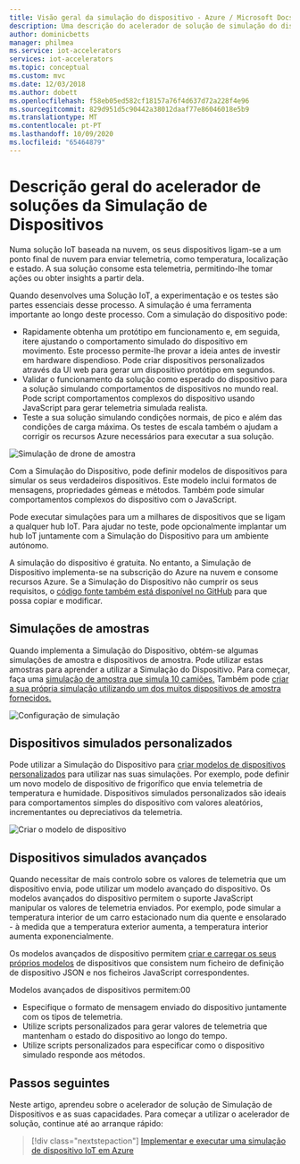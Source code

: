 ```yaml
---
title: Visão geral da simulação do dispositivo - Azure / Microsoft Docs
description: Uma descrição do acelerador de solução de simulação do dispositivo e das suas capacidades.
author: dominicbetts
manager: philmea
ms.service: iot-accelerators
services: iot-accelerators
ms.topic: conceptual
ms.custom: mvc
ms.date: 12/03/2018
ms.author: dobett
ms.openlocfilehash: f58eb05ed582cf18157a76f4d637d72a228f4e96
ms.sourcegitcommit: 829d951d5c90442a38012daaf77e86046018e5b9
ms.translationtype: MT
ms.contentlocale: pt-PT
ms.lasthandoff: 10/09/2020
ms.locfileid: "65464879"
---
```

# <a name="device-simulation-solution-accelerator-overview"></a>Descrição geral do acelerador de soluções da Simulação de Dispositivos

Numa solução IoT baseada na nuvem, os seus dispositivos ligam-se a um ponto final de nuvem para enviar telemetria, como temperatura, localização e estado. A sua solução consome esta telemetria, permitindo-lhe tomar ações ou obter insights a partir dela.

Quando desenvolves uma Solução IoT, a experimentação e os testes são partes essenciais desse processo. A simulação é uma ferramenta importante ao longo deste processo. Com a simulação do dispositivo pode:

* Rapidamente obtenha um protótipo em funcionamento e, em seguida, itere ajustando o comportamento simulado do dispositivo em movimento. Este processo permite-lhe provar a ideia antes de investir em hardware dispendioso. Pode criar dispositivos personalizados através da UI web para gerar um dispositivo protótipo em segundos.
* Validar o funcionamento da solução como esperado do dispositivo para a solução simulando comportamentos de dispositivos no mundo real. Pode script comportamentos complexos do dispositivo usando JavaScript para gerar telemetria simulada realista.
* Teste a sua solução simulando condições normais, de pico e além das condições de carga máxima. Os testes de escala também o ajudam a corrigir os recursos Azure necessários para executar a sua solução.

![Simulação de drone de amostra](media/iot-accelerators-device-simulation-overview/dronesimulation.png)

Com a Simulação do Dispositivo, pode definir modelos de dispositivos para simular os seus verdadeiros dispositivos. Este modelo inclui formatos de mensagens, propriedades gémeas e métodos. Também pode simular comportamentos complexos do dispositivo com o JavaScript.

Pode executar simulações para um a milhares de dispositivos que se ligam a qualquer hub IoT. Para ajudar no teste, pode opcionalmente implantar um hub IoT juntamente com a Simulação do Dispositivo para um ambiente autónomo.

A simulação do dispositivo é gratuita. No entanto, a Simulação de Dispositivo implementa-se na subscrição do Azure na nuvem e consome recursos Azure. Se a Simulação do Dispositivo não cumprir os seus requisitos, o [código fonte também está disponível no GitHub](https://github.com/Azure/device-simulation-dotnet) para que possa copiar e modificar.

## <a name="sample-simulations"></a>Simulações de amostras

Quando implementa a Simulação do Dispositivo, obtém-se algumas simulações de amostra e dispositivos de amostra. Pode utilizar estas amostras para aprender a utilizar a Simulação do Dispositivo. Para começar, faça uma [simulação de amostra que simula 10 camiões.](quickstart-device-simulation-deploy.md) Também pode [criar a sua própria simulação utilizando um dos muitos dispositivos de amostra fornecidos.](iot-accelerators-device-simulation-create-simulation.md)

![Configuração de simulação](media/iot-accelerators-device-simulation-overview/samplesimulation1.png)

## <a name="custom-simulated-devices"></a>Dispositivos simulados personalizados

Pode utilizar a Simulação do Dispositivo para [criar modelos de dispositivos personalizados](iot-accelerators-device-simulation-create-custom-device.md) para utilizar nas suas simulações. Por exemplo, pode definir um novo modelo de dispositivo de frigorífico que envia telemetria de temperatura e humidade. Dispositivos simulados personalizados são ideais para comportamentos simples do dispositivo com valores aleatórios, incrementantes ou depreciativos da telemetria.

![Criar o modelo de dispositivo](media/iot-accelerators-device-simulation-overview/adddevicemodel.png)

## <a name="advanced-simulated-devices"></a>Dispositivos simulados avançados

Quando necessitar de mais controlo sobre os valores de telemetria que um dispositivo envia, pode utilizar um modelo avançado do dispositivo. Os modelos avançados do dispositivo permitem o suporte JavaScript manipular os valores de telemetria enviados. Por exemplo, pode simular a temperatura interior de um carro estacionado num dia quente e ensolarado - à medida que a temperatura exterior aumenta, a temperatura interior aumenta exponencialmente.

Os modelos avançados de dispositivo permitem [criar e carregar os seus próprios modelos](iot-accelerators-device-simulation-advanced-device.md) de dispositivos que consistem num ficheiro de definição de dispositivo JSON e nos ficheiros JavaScript correspondentes.

Modelos avançados de dispositivos permitem:00

* Especifique o formato de mensagem enviado do dispositivo juntamente com os tipos de telemetria.
* Utilize scripts personalizados para gerar valores de telemetria que mantenham o estado do dispositivo ao longo do tempo.
* Utilize scripts personalizados para especificar como o dispositivo simulado responde aos métodos.

## <a name="next-steps"></a>Passos seguintes

Neste artigo, aprendeu sobre o acelerador de solução de Simulação de Dispositivos e as suas capacidades. Para começar a utilizar o acelerador de solução, continue até ao arranque rápido:

> [!div class="nextstepaction"]
> [Implementar e executar uma simulação de dispositivo IoT em Azure](quickstart-device-simulation-deploy.md)
